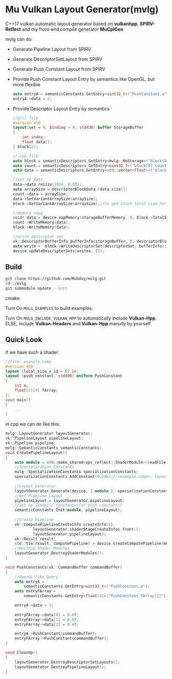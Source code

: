 # Mu Vulkan Layout Generator(mvlg)

C++17 vulkan automatic layout generator based on **vulkanhpp**, **SPIRV-Reflect** and my front-end compile generator **MuCplGen**.

mvlg can do:

- Generate Pipeline Layout from SPIRV

- Generate DescriptorSetLayout from SPIRV

- Generate Push Constant Layout from SPIRV

- Provide Push Constant Layout Entry by semantics like OpenGL, but more flexible

  ```cpp
  auto entryA = semanticConstants.GetEntry<uint32_t>("PushConstant.a");
  entryA->data = 2;
  ```

- Provide Descriptor Layout Entry by semantics

  ```glsl
  //glsl file
  #version 450
  layout(set = 0, binding = 0, std430) buffer StorageBuffer
  {
      int index;
      float data[];
  } block[2];
  ```

  ```cpp
  //.cpp file
  auto block = semanticDescriptors.GetEntry<mvlg::NoStorage>("block[0]");
  auto count = semanticDescriptors.GetEntry<uint32_t>("block[0].count");
  auto data = semanticDescriptors.GetEntry<std::vector<float>>("block[0].data");
  
  //set up data
  data->data.resize(1024, 0.0f);
  auto arraySize = descriptorBlockData->data.size();
  count->data = arraySize;
  data->SetVariantArraySize(arraySize);
  block->SetVariantArraySize(arraySize);//to get block total size for memory copy
  
  //memory copy
  void* data = device.mapMemory(storageBufferMemory, 0, block->TotalSize());
  count->WriteMemory(data);
  block->WriteMemory(data);
  
  //write descriptor set
  vk::DescriptorBufferInfo bufferInfo(storageBuffer, 0, descriptorBlock->TotalSize());
  auto write =  block->WriteDescriptorSet(descriptorSet, bufferInfo);
  device.updateDescriptorSets(writes, {});
  ```



## Build

```bash
git clone https://github.com/MuGdxy/mvlg.git
cd ./mvlg
git submodule update --init
```

cmake:

Turn On `MVLG_EXAMPLES` to build examples.

Turn On `MVLG_INCLUDE_VULKAN_HPP`  to automatically include **Vulkan-Hpp**. ELSE, include **Vulkan-Headers** and **Vulkan-Hpp** manully by yourself.

## Quick Look

If we have such a shader.

```glsl
//file: example.comp
#version 450
layout (local_size_x_id = 0) in;
layout (push_constant, std430) uniform PushConstant
{
    int a;
    float[2][4] fArray;
};
void main()
{
	...
}
```

in cpp we can do like this:

```cpp
mvlg::LayoutGenerator layoutGenerator;
vk::PipelineLayout pipelineLayout;
vk::Pipeline pipeline;
mvlg::SemanticConstants semanticConstants;
void CreatePipelineLayout()
{
    auto module = std::make_shared<spv_reflect::ShaderModule>(readFile("example.comp.spv"));
    //Specialization Constants
    mvlg::SpecializationConstants specializationConstants;
    specializationConstants.AddConstant(0,256);//<example.comp>: layout (local_size_x_id = 0) in;
    
    //Layout Generator
	layoutGenerator.Generate(device, { module }, specializationConstants);
	//Get Pipeline Layout
    pipelineLayout = layoutGenerator.pipelineLayout;
    //Set up Semantic Constants(for push constants)
    semanticConstants.Init(module, pipelineLayout);
    
    //Create Pipeline
    vk::ComputePipelineCreateInfo createInfo({},
			layoutGenerator.shaderStageCreateInfos.front(),
			layoutGenerator.pipelineLayout);
	vk::Result result;
	std::tie(result, computePipeline) = device.createComputePipeline(nullptr, createInfo);
    //Destroy Shader Modules
	layoutGenerator.DestroyShaderModules();
}

void PushConstants(vk::CommandBuffer commandBuffer)
{
    //OpenGL-like Query
    auto entryA =
        semanticConstants.GetEntry<uint32_t>("PushConstant.a");
    auto entryFArray =
        semanticConstants.GetEntry<float[4]>("PushConstant.fArray[1]");

    entryA->data = 2;
    
    entryFArray->data[0] = 8.0f;
    entryFArray->data[1] = 8.0f;
    entryFArray->data[2] = 0.0f;

    entryA->PushConstant(commandBuffer);
    entryFArray->PushConstant(commandBuffer);
}

void CleanUp()
{
    layoutGenerator.DestroyDescriptorSetLayouts();
    layoutGenerator.DestroyPipelineLayout();
}
```

